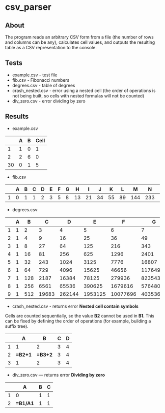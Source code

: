 # csv_parser


## About
The program reads an arbitrary CSV form from a file (the number of rows and columns can be any), calculates cell values, and outputs the resulting table as a CSV representation to the console.

## Tests
* example.csv - test file
* fib.csv - Fibonacci numbers
* degrees.csv - table of degrees
* crash_nested.csv - error using a nested cell (the order of operations is not being built, so cells with nested formulas will not be counted)
* div_zero.csv - error dividing by zero

## Results
* example.csv

| | A  | B | Cell
| ------------- | ------------- | ------------- | ------------- |
| 1 | 1 | 0 | 1 |
| 2 | 2 | 6 | 0 |
| 30 | 0 | 1 | 5 |

* fib.csv

|   | A | B | C | D | E | F | G | H  | I  | J  | K  | L  | M   | N   | O   | P   | Q   | R    | S    | T    | U    | V     | W     | X     | Y     | Z     |
|---|---|---|---|---|---|---|---|----|----|----|----|----|-----|-----|-----|-----|-----|------|------|------|------|-------|-------|-------|-------|-------|
| 1 | 0 | 1 | 1 | 2 | 3 | 5 | 8 | 13 | 21 | 34 | 55 | 89 | 144 | 233 | 377 | 610 | 987 | 1597 | 2584 | 4181 | 6765 | 10946 | 17711 | 28657 | 46368 | 75025 |

* degrees.csv

|   | A | B   | C     | D      | E       | F        | G        | H         | I         | J          |
|---|---|-----|-------|--------|---------|----------|----------|-----------|-----------|------------|
| 1 | 1 | 2   | 3     | 4      | 5       | 6        | 7        | 8         | 9         | 10         |
| 2 | 1 | 4   | 9     | 16     | 25      | 36       | 49       | 64        | 81        | 100        |
| 3 | 1 | 8   | 27    | 64     | 125     | 216      | 343      | 512       | 729       | 1000       |
| 4 | 1 | 16  | 81    | 256    | 625     | 1296     | 2401     | 4096      | 6561      | 10000      |
| 5 | 1 | 32  | 243   | 1024   | 3125    | 7776     | 16807    | 32768     | 59049     | 100000     |
| 6 | 1 | 64  | 729   | 4096   | 15625   | 46656    | 117649   | 262144    | 531441    | 1000000    |
| 7 | 1 | 128 | 2187  | 16384  | 78125   | 279936   | 823543   | 2097152   | 4782969   | 10000000   |
| 8 | 1 | 256 | 6561  | 65536  | 390625  | 1679616  | 5764801  | 16777216  | 43046721  | 100000000  |
| 9 | 1 | 512 | 19683 | 262144 | 1953125 | 10077696 | 40353607 | 134217728 | 387420489 | 1000000000 |


* crash_nested.csv - returns error **Nested cell contain symbols**

Cells are counted sequentially, so the value **B2** cannot be used in **B1**. This can be fixed by defining the order of operations (for example, building a suffix tree).

|   | A     | B     | C | D |
|---|-------|-------|---|---|
| 1 | 1     | 2     | 3 | 4 |
| 2 | **=B2+1** | **=B3+2** | 3 | 4 |
| 3 | 1     | 2     | 3 | 4 |

* div_zero.csv — returns error **Dividing by zero**

|   | A      | B | C |
|---|--------|---|---|
| 1 | 0      | 1 | 1 |
| 2 | **=B1/A1** | 1 | 1 |
